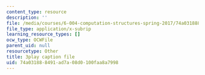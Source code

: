 ```yaml
---
content_type: resource
description: ''
file: /media/courses/6-004-computation-structures-spring-2017/74a031888491ad7a08d0100faa8a7998_j35fYO_ASeY.srt
file_type: application/x-subrip
learning_resource_types: []
ocw_type: OCWFile
parent_uid: null
resourcetype: Other
title: 3play caption file
uid: 74a03188-8491-ad7a-08d0-100faa8a7998
---
```

